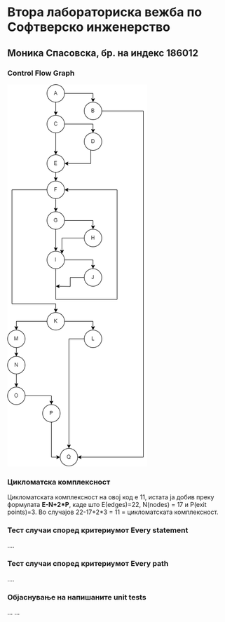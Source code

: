 # Втора лабораториска вежба по Софтверско инженерство
## Моника Спасовска, бр. на индекс 186012

### Control Flow Graph
![Screenshot](CFG.png)

### Цикломатска комплексност
Цикломатската комплексност на овој код е 11, истата ја добив преку формулата **E-N+2*P**, каде што Е(edges)=22, N(nodes) = 17 и P(exit points)=3. Во случајoв 22-17+2*3 = 11 = цикломатската комплексност.

### Тест случаи според критериумот Every statement
....

### Тест случаи според критериумот Every path
....

### Објаснување на напишаните unit tests
... ...
